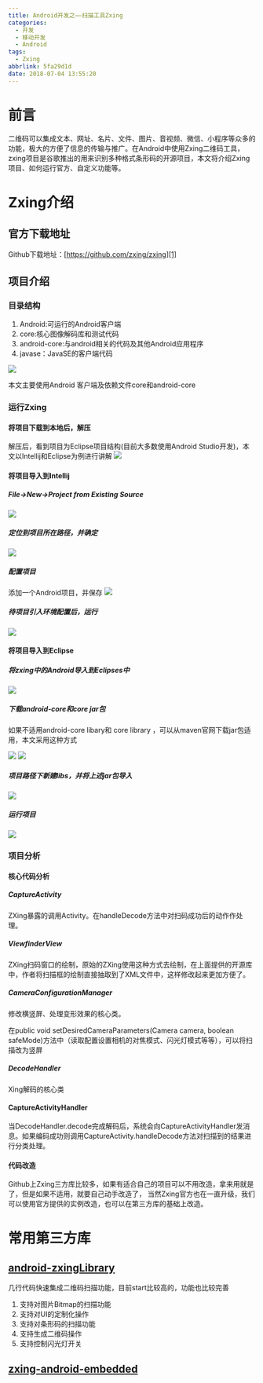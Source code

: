 ```yaml
---
title: Android开发之——扫描工具Zxing
categories:
  - 开发
  - 移动开发
  - Android
tags:
  - Zxing
abbrlink: 5fa29d1d
date: 2018-07-04 13:55:20
---
```

# 前言
二维码可以集成文本、网址、名片、文件、图片、音视频、微信、小程序等众多的功能，极大的方便了信息的传输与推广。在Android中使用Zxing二维码工具，zxing项目是谷歌推出的用来识别多种格式条形码的开源项目，本文将介绍Zxing项目、如何运行官方、自定义功能等。


<!--more-->

# Zxing介绍
## 官方下载地址
Github下载地址：[https://github.com/zxing/zxing][1]
## 项目介绍
### 目录结构
1. Android:可运行的Android客户端
2. core:核心图像解码库和测试代码
3. android-core:与android相关的代码及其他Android应用程序
4. javase：JavaSE的客户端代码   

![][2]

本文主要使用Android 客户端及依赖文件core和android-core

###  运行Zxing
#### 将项目下载到本地后，解压 
解压后，看到项目为Eclipse项目结构(目前大多数使用Android Studio开发)，本文以Intellij和Eclipse为例进行讲解
![][3]
#### 将项目导入到Intellij
##### File->New->Project from Existing Source
![][4] 
##### 定位到项目所在路径，并确定
![][5] 
##### 配置项目
添加一个Android项目，并保存 
![][6] 

##### 待项目引入环境配置后，运行
![][7]

#### 将项目导入到Eclipse
##### 将zxing中的Android导入到Eclipses中
![][8]  
##### 下载android-core和core jar包
如果不适用android-core libary和 core  library ，可以从maven官网下载jar包适用，本文采用这种方式    

![][9]
![][10]  
##### 项目路径下新建libs，并将上述jar包导入
![][11]  

##### 运行项目 
![][12]  

### 项目分析 
#### 核心代码分析
##### CaptureActivity
ZXing暴露的调用Activity。在handleDecode方法中对扫码成功后的动作作处理。  
##### ViewfinderView
ZXing扫码窗口的绘制，原始的ZXing使用这种方式去绘制，在上面提供的开源库中，作者将扫描框的绘制直接抽取到了XML文件中，这样修改起来更加方便了。
##### CameraConfigurationManager
修改横竖屏、处理变形效果的核心类。

在public void setDesiredCameraParameters(Camera camera, boolean safeMode)方法中（读取配置设置相机的对焦模式、闪光灯模式等等），可以将扫描改为竖屏
##### DecodeHandler
Xing解码的核心类
#### CaptureActivityHandler
当DecodeHandler.decode完成解码后，系统会向CaptureActivityHandler发消息。如果编码成功则调用CaptureActivity.handleDecode方法对扫描到的结果进行分类处理。

#### 代码改造 

Github上Zxing三方库比较多，如果有适合自己的项目可以不用改造，拿来用就是了，但是如果不适用，就要自己动手改造了， 当然Zxing官方也在一直升级，我们可以使用官方提供的实例改造，也可以在第三方库的基础上改造。

# 常用第三方库
## [android-zxingLibrary][13]  
几行代码快速集成二维码扫描功能，目前start比较高的，功能也比较完善   

1. 支持对图片Bitmap的扫描功能
2. 支持对UI的定制化操作
3. 支持对条形码的扫描功能
4. 支持生成二维码操作
5. 支持控制闪光灯开关

## [zxing-android-embedded][14]



[1]: https://github.com/zxing/zxing
[2]: https://cdn.jsdelivr.net/gh/PGzxc/CDN@master/blog-image/zxing-struct.png
[3]: https://cdn.jsdelivr.net/gh/PGzxc/CDN@master/blog-image/zxing-android-struct.png
[4]: https://cdn.jsdelivr.net/gh/PGzxc/CDN@master/blog-image/zxing-intellij-new.png
[5]: https://cdn.jsdelivr.net/gh/PGzxc/CDN@master/blog-image/zxing-intellij-pom.png
[6]: https://cdn.jsdelivr.net/gh/PGzxc/CDN@master/blog-image/zxing-intellij-app.png
[7]: https://cdn.jsdelivr.net/gh/PGzxc/CDN@master/blog-image/zxing-intellij-run.png
[8]: https://cdn.jsdelivr.net/gh/PGzxc/CDN@master/blog-image/zxing-eclipse-import.png
[9]: https://cdn.jsdelivr.net/gh/PGzxc/CDN@master/blog-image/zxing-eclipse-android-core.png
[10]: https://cdn.jsdelivr.net/gh/PGzxc/CDN@master/blog-image/zxing-eclipse-core.png
[11]: https://cdn.jsdelivr.net/gh/PGzxc/CDN@master/blog-image/zxing-eclipse-libs.png
[12]: https://cdn.jsdelivr.net/gh/PGzxc/CDN@master/blog-image/zxing-run.png
[13]: https://github.com/yipianfengye/android-zxingLibrary
[14]: https://github.com/journeyapps/zxing-android-embedded